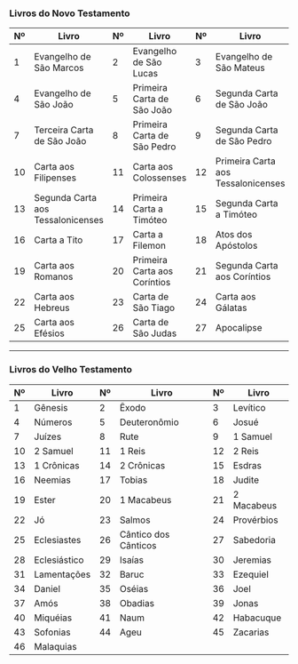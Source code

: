### Livros do Novo Testamento

| Nº | Livro                                      | Nº | Livro                                     | Nº | Livro                                 |
|----|--------------------------------------------|----|-------------------------------------------|----|----------------------------------------|
| 1  | Evangelho de São Marcos                    | 2  | Evangelho de São Lucas                    | 3  | Evangelho de São Mateus               |
| 4  | Evangelho de São João                      | 5  | Primeira Carta de São João               | 6  | Segunda Carta de São João             |
| 7  | Terceira Carta de São João                 | 8  | Primeira Carta de São Pedro               | 9  | Segunda Carta de São Pedro           |
| 10 | Carta aos Filipenses                       | 11 | Carta aos Colossenses                     | 12 | Primeira Carta aos Tessalonicenses    |
| 13 | Segunda Carta aos Tessalonicenses          | 14 | Primeira Carta a Timóteo                  | 15 | Segunda Carta a Timóteo              |
| 16 | Carta a Tito                               | 17 | Carta a Filemon                           | 18 | Atos dos Apóstolos                    |
| 19 | Carta aos Romanos                          | 20 | Primeira Carta aos Coríntios              | 21 | Segunda Carta aos Coríntios          |
| 22 | Carta aos Hebreus                          | 23 | Carta de São Tiago                        | 24 | Carta aos Gálatas                    |
| 25 | Carta aos Efésios                          | 26 | Carta de São Judas                        | 27 | Apocalipse                            |

---
### Livros do Velho Testamento

| Nº | Livro              | Nº | Livro              | Nº | Livro                |
|----|--------------------|----|--------------------|----|----------------------|
| 1  | Gênesis            | 2  | Êxodo              | 3  | Levítico             |
| 4  | Números            | 5  | Deuteronômio       | 6  | Josué                |
| 7  | Juízes             | 8  | Rute               | 9  | 1 Samuel             |
| 10 | 2 Samuel           | 11 | 1 Reis             | 12 | 2 Reis               |
| 13 | 1 Crônicas         | 14 | 2 Crônicas         | 15 | Esdras               |
| 16 | Neemias            | 17 | Tobias             | 18 | Judite               |
| 19 | Ester              | 20 | 1 Macabeus         | 21 | 2 Macabeus           |
| 22 | Jó                 | 23 | Salmos             | 24 | Provérbios           |
| 25 | Eclesiastes        | 26 | Cântico dos Cânticos| 27 | Sabedoria            |
| 28 | Eclesiástico       | 29 | Isaías             | 30 | Jeremias             |
| 31 | Lamentações        | 32 | Baruc              | 33 | Ezequiel             |
| 34 | Daniel             | 35 | Oséias             | 36 | Joel                 |
| 37 | Amós               | 38 | Obadias            | 39 | Jonas                |
| 40 | Miquéias           | 41 | Naum               | 42 | Habacuque            |
| 43 | Sofonias           | 44 | Ageu               | 45 | Zacarias             |
| 46 | Malaquias          |    |                    |    |                      |
